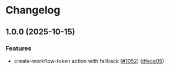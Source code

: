 # Changelog

## 1.0.0 (2025-10-15)


### Features

* create-workflow-token action with fallback ([#1052](https://github.com/immich-app/devtools/issues/1052)) ([dfece05](https://github.com/immich-app/devtools/commit/dfece051091a2a935eea956e1dc45dd3df837da5))
